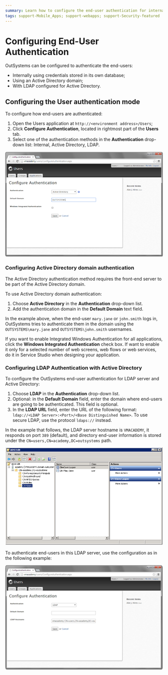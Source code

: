 ```yaml
---
summary: Learn how to configure the end-user authentication for internal authentication, Active Directory or Active Directory with LDAP. 
tags: support-Mobile_Apps; support-webapps; support-Security-featured
---
```


# Configuring End-User Authentication

OutSystems can be configured to authenticate the end-users:

* Internally using credentials stored in its own database;
* Using an Active Directory domain;
* With LDAP configured for Active Directory.

## Configuring the User authentication mode

To configure how end-users are authenticated:

1. Open the Users application at `http://<environment address>/Users`;
1. Click **Configure Authentication**, located in rightmost part of the **Users** tab.
1. Select one of the authentication methods in the **Authentication** drop-down list:  Internal, Active Directory, LDAP.

![](images/users-activedirectory2.png)

### Configuring Active Directory domain authentication

The Active Directory authentication method requires the front-end server to be part of the Active Directory domain.

To use Active Directory domain authentication:

1. Choose **Active Directory** in the **Authentication** drop-down list.
2. Add the authentication domain in the **Default Domain** text field.

In the example above, when the end-user `mary.jane` or `john.smith` logs in, OutSystems tries to authenticate them in the domain using the `OUTSYSTEMS\mary.jane` and `OUTSYSTEMS\john.smith` usernames.

If you want to enable Integrated Windows Authentication for all applications, click the **Windows Integrated Authentication** check box. If want to enable it only for a selected number of web screens, web flows or web services, do it in Service Studio when designing your application.

### Configuring LDAP Authentication with Active Directory

To configure the OutSystems end-user authentication for LDAP server and Active Directory:

1. Choose **LDAP** in the **Authentication** drop-down list.
2. Optional: in the **Default Domain** field, enter the domain where end-users are going to be authenticated. This field is optional.
3. In the **LDAP URL** field, enter the URL of the following format: `ldap://<LDAP Server>:<Port>/<Base Distinguished Name>`. To use secure LDAP, use the protocol `ldaps://` instead.

In the example that follows, the LDAP server hostname is `VMACADEMY`, it responds on port `389` (default), and directory end-user information is stored under the `CN=users,CN=academy,DC=outsystems` path.

![](images/ldap-configuration2.png)

To authenticate end-users in this LDAP server, use the configuration as in the following example:

![](images/ldap-configuration.png)
